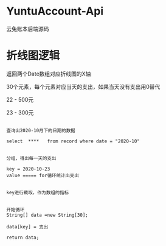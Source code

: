 # YuntuAccount-Api
云兔账本后端源码


# 折线图逻辑
返回两个Date数组对应折线图的X轴 

30个元素，每个元素对应当天的支出，如果当天没有支出用0替代

22 - 500元

23 - 300元

``` 2020-10

查询出2020-10月下的日期的数据

select  ****   from record where date = "2020-10"


分组，得出每一天的支出

key = 2020-10-23
value ===== for循环统计出支出


key进行截取，作为数组的指标


开始循环
String[] data =new String[30];

data[key] = 支出

return data;